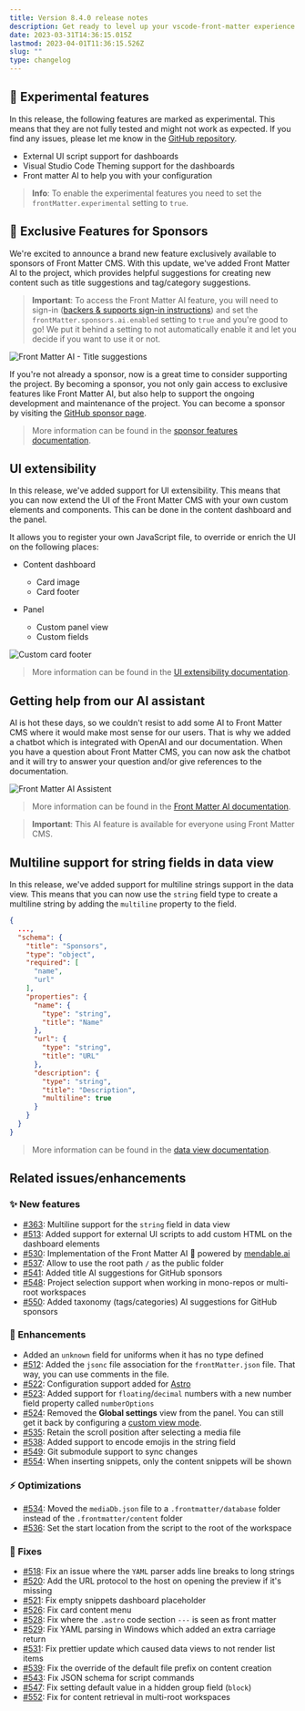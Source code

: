 ```yaml
---
title: Version 8.4.0 release notes
description: Get ready to level up your vscode-front-matter experience with the latest release! 🚀 We've packed this update with a ton of new features including support for external UI scripts, implementation of Front Matter AI powered by mendable.ai, added taxonomy AI suggestions for GitHub sponsors, and more! 💪
date: 2023-03-31T14:36:15.015Z
lastmod: 2023-04-01T11:36:15.526Z
slug: ""
type: changelog
---
```


## 🧪 Experimental features

In this release, the following features are marked as experimental. This means that they are not fully tested and might not work as expected. If you find any issues, please let me know in the [GitHub repository](https://github.com/estruyf/vscode-front-matter/issues).

- External UI script support for dashboards
- Visual Studio Code Theming support for the dashboards
- Front matter AI to help you with your configuration

> **Info**: To enable the experimental features you need to set the `frontMatter.experimental` setting to `true`.

## 🙏 Exclusive Features for Sponsors

We're excited to announce a brand new feature exclusively available to sponsors of Front Matter CMS. With this update, we've added Front Matter AI to the project, which provides helpful suggestions for creating new content such as title suggestions and tag/category suggestions.

> **Important**: To access the Front Matter AI feature, you will need to sign-in ([backers & supports sign-in instructions](/docs/getting-started#backers-&-sponsors)) and set the `frontMatter.sponsors.ai.enabled` setting to `true` and you're good to go! We put it behind a setting to not automatically enable it and let you decide if you want to use it or not.

![Front Matter AI - Title suggestions](/releases/v8.4.0/front-matter-ai-suggestions.png)

If you're not already a sponsor, now is a great time to consider supporting the project. By becoming a sponsor, you not only gain access to exclusive features like Front Matter AI, but also help to support the ongoing development and maintenance of the project. You can become a sponsor by visiting the [GitHub sponsor page](https://github.com/sponsors/estruyf).

> More information can be found in the [sponsor features documentation](/docs/sponsor-features).

## UI extensibility

In this release, we've added support for UI extensibility. This means that you can now extend the UI of the Front Matter CMS with your own custom elements and components. This can be done in the content dashboard and the panel.

It allows you to register your own JavaScript file, to override or enrich the UI on the following places:

- Content dashboard
  - Card image
  - Card footer

- Panel
  - Custom panel view
  - Custom fields

![Custom card footer](/releases/v8.4.0/custom-card-footer.png)

> More information can be found in the [UI extensibility documentation](/docs/experimental/ui-extensibility).

## Getting help from our AI assistant

AI is hot these days, so we couldn't resist to add some AI to Front Matter CMS where it would make most sense for our users. That is why we added a chatbot which is integrated with OpenAI and our documentation. When you have a question about Front Matter CMS, you can now ask the chatbot and it will try to answer your question and/or give references to the documentation.

![Front Matter AI Assistent](/releases/v8.4.0/front-matter-ai-assistent.png)

> More information can be found in the [Front Matter AI documentation](/docs/getting-started#front-matter-ai-assistant).

> **Important**: This AI feature is available for everyone using Front Matter CMS.

## Multiline support for string fields in data view

In this release, we've added support for multiline strings support in the data view. This means that you can now use the `string` field type to create a multiline string by adding the `multiline` property to the field.

```json {{ "title": "Sponsor data", "description": "Example enabling multiline support" }}
{
  ...,
  "schema": {
    "title": "Sponsors",
    "type": "object",
    "required": [
      "name",
      "url"
    ],
    "properties": {
      "name": {
        "type": "string",
        "title": "Name"
      },
      "url": {
        "type": "string",
        "title": "URL"
      },
      "description": {
        "type": "string",
        "title": "Description",
        "multiline": true
      }
    }
  }
}
```

> More information can be found in the [data view documentation](/docs/datafiles-view#defining-a-data-schema).

## Related issues/enhancements

### ✨ New features

- [#363](https://github.com/estruyf/vscode-front-matter/issues/363): Multiline support for the `string` field in data view
- [#513](https://github.com/estruyf/vscode-front-matter/issues/513): Added support for external UI scripts to add custom HTML on the dashboard elements
- [#530](https://github.com/estruyf/vscode-front-matter/issues/530): Implementation of the Front Matter AI 🤖 powered by [mendable.ai](https://mendable.ai)
- [#537](https://github.com/estruyf/vscode-front-matter/issues/537): Allow to use the root path `/` as the public folder
- [#541](https://github.com/estruyf/vscode-front-matter/issues/541): Added title AI suggestions for GitHub sponsors
- [#548](https://github.com/estruyf/vscode-front-matter/issues/548): Project selection support when working in mono-repos or multi-root workspaces
- [#550](https://github.com/estruyf/vscode-front-matter/issues/550): Added taxonomy (tags/categories) AI suggestions for GitHub sponsors

### 🎨 Enhancements

- Added an `unknown` field for uniforms when it has no type defined
- [#512](https://github.com/estruyf/vscode-front-matter/issues/512): Added the `jsonc` file association for the `frontMatter.json` file. That way, you can use comments in the file.
- [#522](https://github.com/estruyf/vscode-front-matter/issues/522): Configuration support added for [Astro](https://astro.build)
- [#523](https://github.com/estruyf/vscode-front-matter/issues/523): Added support for `floating`/`decimal` numbers with a new number field property called `numberOptions`
- [#524](https://github.com/estruyf/vscode-front-matter/issues/524): Removed the **Global settings** view from the panel. You can still get it back by configuring a [custom view mode](https://frontmatter.codes/docs/panel#view-modes).
- [#535](https://github.com/estruyf/vscode-front-matter/issues/535): Retain the scroll position after selecting a media file
- [#538](https://github.com/estruyf/vscode-front-matter/issues/538): Added support to encode emojis in the string field
- [#549](https://github.com/estruyf/vscode-front-matter/issues/549): Git submodule support to sync changes
- [#554](https://github.com/estruyf/vscode-front-matter/issues/554): When inserting snippets, only the content snippets will be shown

### ⚡️ Optimizations

- [#534](https://github.com/estruyf/vscode-front-matter/issues/534): Moved the `mediaDb.json` file to a `.frontmatter/database` folder instead of the `.frontmatter/content` folder
- [#536](https://github.com/estruyf/vscode-front-matter/issues/536): Set the start location from the script to the root of the workspace

### 🐞 Fixes

- [#518](https://github.com/estruyf/vscode-front-matter/issues/518): Fix an issue where the `YAML` parser adds line breaks to long strings
- [#520](https://github.com/estruyf/vscode-front-matter/issues/520): Add the URL protocol to the host on opening the preview if it's missing
- [#521](https://github.com/estruyf/vscode-front-matter/issues/521): Fix empty snippets dashboard placeholder
- [#526](https://github.com/estruyf/vscode-front-matter/issues/526): Fix card content menu
- [#528](https://github.com/estruyf/vscode-front-matter/issues/528): Fix where the `.astro` code section `---` is seen as front matter
- [#529](https://github.com/estruyf/vscode-front-matter/issues/529): Fix YAML parsing in Windows which added an extra carriage return
- [#531](https://github.com/estruyf/vscode-front-matter/issues/531): Fix prettier update which caused data views to not render list items
- [#539](https://github.com/estruyf/vscode-front-matter/issues/539): Fix the override of the default file prefix on content creation
- [#543](https://github.com/estruyf/vscode-front-matter/issues/543): Fix JSON schema for script commands
- [#547](https://github.com/estruyf/vscode-front-matter/issues/547): Fix setting default value in a hidden group field (`block`)
- [#552](https://github.com/estruyf/vscode-front-matter/issues/552): Fix for content retrieval in multi-root workspaces
